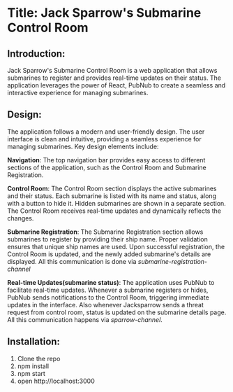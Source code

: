 # Title: Jack Sparrow's Submarine Control Room

## Introduction:
Jack Sparrow's Submarine Control Room is a web application that allows submarines to register and provides real-time updates on their status. The application leverages the power of React, PubNub to create a seamless and interactive experience for managing submarines.

## Design:
The application follows a modern and user-friendly design. The user interface is clean and intuitive, providing a seamless experience for managing submarines. Key design elements include:

**Navigation**: The top navigation bar provides easy access to different sections of the application, such as the Control Room and Submarine Registration.

**Control Room**: The Control Room section displays the active submarines and their status. Each submarine is listed with its name and status, along with a button to hide it. Hidden submarines are shown in a separate section. The Control Room receives real-time updates and dynamically reflects the changes.

**Submarine Registration**: The Submarine Registration section allows submarines to register by providing their ship name. Proper validation ensures that unique ship names are used. Upon successful registration, the Control Room is updated, and the newly added submarine's details are displayed. All this communication is done via *submarine-registration-channel*

**Real-time Updates(submarine status)**: The application uses PubNub to facilitate real-time updates. Whenever a submarine registers or hides, PubNub sends notifications to the Control Room, triggering immediate updates in the interface. Also whenever Jacksparrow sends a threat request from control room, status is updated on the submarine details page. All this communication happens via *sparrow-channel*. 

## Installation:

1. Clone the repo
2. npm install
3. npm start
4. open http://localhost:3000 


